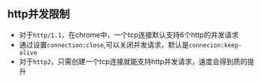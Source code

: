 
## http并发限制
- 对于```http/1.1```，在chrome中，一个tcp连接默认支持6个http的并发请求
- 通过设置```connection:close```,可以关闭并发请求，默认是```connecion:keep-alive```
- 对于```http2```，只需创建一个tcp连接就能支持http并发请求，速度会得到质的提升